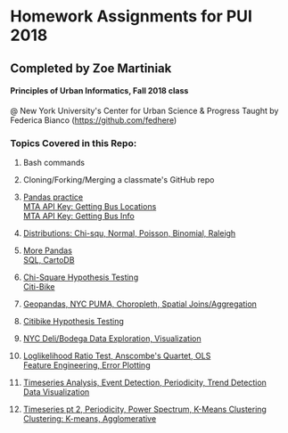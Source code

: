 # Homework Assignments for PUI 2018
## Completed by Zoe Martiniak

#### Principles of Urban Informatics, Fall 2018 class 
@ New York University's Center for Urban Science & Progress
Taught by Federica Bianco (https://github.com/fedhere)

### Topics Covered in this Repo:

1. Bash commands

2. Cloning/Forking/Merging a classmate's GitHub repo

3. [Pandas practice](https://github.com/zem232/PUI2018_zem232/blob/master/HW3_zem232/HW3_zem232_Part2.ipynb)  
[MTA API Key: Getting Bus Locations](https://github.com/zem232/PUI2018_zem232/blob/master/HW3_zem232/show_bus_locations_zem_232.py)  
[MTA API Key: Getting Bus Info](https://github.com/zem232/PUI2018_zem232/blob/master/HW3_zem232/get_bus_info_zem_232.py)

4. [Distributions: Chi-squ, Normal, Poisson, Binomial, Raleigh](https://github.com/zem232/PUI2018_zem232/blob/master/HW4_zem232/HW4_zem232_Part1.ipynb)

5. [More Pandas](https://github.com/zem232/PUI2018_zem232/blob/master/HW5_zem232/HW5_zem232_part1.ipynb)  
[SQL, CartoDB](https://github.com/zem232/PUI2018_zem232/blob/master/HW5_zem232/HW5_zem232_Part2.ipynb)

6. [Chi-Square Hypothesis Testing](https://github.com/zem232/PUI2018_zem232/blob/master/HW6_zem232/HW6_zem232_Assignment_3.ipynb)  
[Citi-Bike](https://github.com/zem232/PUI2018_zem232/blob/master/HW6_zem232/HW6_zem232_Assignment_4.ipynb)

7. [Geopandas, NYC PUMA, Choropleth, Spatial Joins/Aggregation](https://github.com/zem232/PUI2018_zem232/blob/master/HW7_zem232/HW7_zem232_Geopandas.ipynb)

8. [Citibike Hypothesis Testing](https://github.com/zem232/PUI2018_zem232/blob/master/HW8_zem232/HW8_zem232_citibikes.ipynb)

9. [NYC Deli/Bodega Data Exploration, Visualization](https://github.com/zem232/PUI2018_zem232/blob/master/HW8_zem232/HW8_zem232_Data_Visualization.ipynb)

10. [Loglikelihood Ratio Test, Anscombe's Quartet, OLS](https://github.com/zem232/PUI2018_zem232/blob/master/HW10_zem232/HW10_zem232_Part1_LRTest.ipynb)  
[Feature Engineering, Error Plotting](https://github.com/zem232/PUI2018_zem232/blob/master/HW10_zem232/HW10_zem232_BldgNRG.ipynb)

11. [Timeseries Analysis, Event Detection, Periodicity, Trend Detection](https://github.com/zem232/PUI2018_zem232/blob/master/HW11_zem232/HW11_zem232_Part1_Subway.ipynb)  
[Data Visualization](https://github.com/zem232/PUI2018_zem232/blob/master/HW11_zem232/HW11_zem232_Data_Visualization.ipynb)

12. [Timeseries pt 2, Periodicity, Power Spectrum, K-Means Clustering](https://github.com/zem232/PUI2018_zem232/blob/master/HW12_zem232/HW12_zem232_MTA_Time_Series_.ipynb)  
[Clustering: K-means, Agglomerative](https://github.com/zem232/PUI2018_zem232/blob/master/HW12_zem232/HW12_zem232_ZipCode_Clustering.ipynb)

